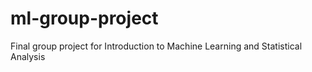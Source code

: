 # ml-group-project
Final group project for Introduction to Machine Learning and Statistical Analysis
